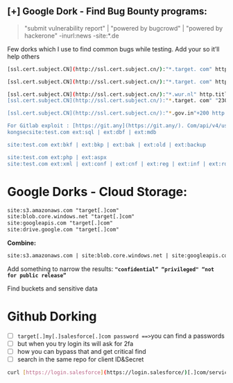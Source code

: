## [+] Google Dork - Find Bug Bounty programs:

> "submit vulnerability report" | "powered by bugcrowd" | "powered by hackerone" -inurl:news -site:*.de
> 

Few dorks which I use to find common bugs while testing. Add your so it’ll help others

```bash
[ssl.cert.subject.CN](http://ssl.cert.subject.cn/):"*.target. com" http.title:"index of/"

[ssl.cert.subject.CN](http://ssl.cert.subject.cn/):"*.target. com" http.title:"gitlab"

[ssl.cert.subject.CN](http://ssl.cert.subject.cn/):"*.wur.nl" http.title:"gitlab
[ssl.cert.subject.CN](http://ssl.cert.subject.cn/):"*.target. com" "230 login successful" port:"21"

[ssl.cert.subject.CN](http://ssl.cert.subject.cn/):"*.gov.in"+200 http.title:"Admin"

For Gitlab exploit : [https://git.any](https://git.any/). Com/api/v4/users/number_here
kongsecsite:test.com ext:sql | ext:dbf | ext:mdb

site:test.com ext:bkf | ext:bkp | ext:bak | ext:old | ext:backup

site:test.com ext:php | ext:aspx
site:test.com ext:xml | ext:conf | ext:cnf | ext:reg | ext:inf | ext:rdp | ext:cfg | ext:txt | ext:ora | ext:ini
```

# Google Dorks - Cloud Storage:

```html
site:s3.amazonaws.com "target[.]com"
site:blob.core.windows.net "target[.]com"
site:googleapis.com "target[.]com"
site:drive.google.com "target[.]com"
```

**Combine:**

```html
site:s3.amazonaws.com | site:blob.core.windows.net | site:googleapis.com | site:drive.google.com "target[.]com"
```

Add something to narrow the results: **`"confidential” “privileged" “not for public release”`**

Find buckets and sensitive data

# Github Dorking

- [ ]  `target[.]my[.]salesforce[.]com password ==>`you can find a passwords
- [ ]  but when you try login its will ask for 2fa
- [ ]  how you can bypass that and get critical find
- [ ]  search in the same repo for client ID&Secret

```bash
curl [https://login.salesforce](https://login.salesforce/)[.]com/services/oauth2/token -d 'grant_type=password&client_id=ID&client_secret=SECRET&username=USER&password=PASSWORD' -H "X-PrettyPrint: 1"  ⇒ access token ⇒Full Access Via Backend
```
